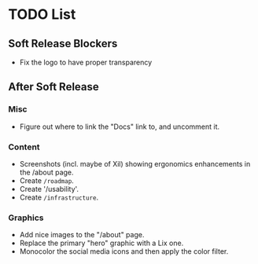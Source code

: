 TODO List
==========

## Soft Release Blockers

- Fix the logo to have proper transparency

## After Soft Release

### Misc

- Figure out where to link the "Docs" link to, and uncomment it.

### Content

- Screenshots (incl. maybe of Xil) showing ergonomics enhancements in the /about page.
- Create `/roadmap`.
- Create '/usability'.
- Create `/infrastructure`.
 
### Graphics
 
- Add nice images to the "/about" page.
- Replace the primary "hero" graphic with a Lix one.
- Monocolor the social media icons and then apply the color filter.
